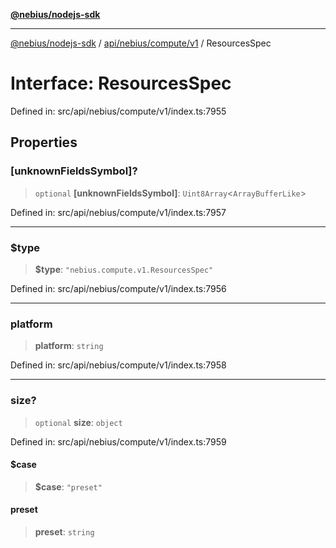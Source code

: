 [**@nebius/nodejs-sdk**](../../../../../README.md)

***

[@nebius/nodejs-sdk](../../../../../README.md) / [api/nebius/compute/v1](../README.md) / ResourcesSpec

# Interface: ResourcesSpec

Defined in: src/api/nebius/compute/v1/index.ts:7955

## Properties

### \[unknownFieldsSymbol\]?

> `optional` **\[unknownFieldsSymbol\]**: `Uint8Array`\<`ArrayBufferLike`\>

Defined in: src/api/nebius/compute/v1/index.ts:7957

***

### $type

> **$type**: `"nebius.compute.v1.ResourcesSpec"`

Defined in: src/api/nebius/compute/v1/index.ts:7956

***

### platform

> **platform**: `string`

Defined in: src/api/nebius/compute/v1/index.ts:7958

***

### size?

> `optional` **size**: `object`

Defined in: src/api/nebius/compute/v1/index.ts:7959

#### $case

> **$case**: `"preset"`

#### preset

> **preset**: `string`
